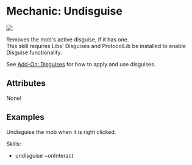 Mechanic: Undisguise
====================

![](https://giant.gfycat.com/WideeyedExcellentArgusfish.gif)  
  
Removes the mob's active disguise, if it has one.  
This skill requires Libs' Disguises and ProtocolLib be installed to
enable Disguise functionality.

See [Add-On: Disguises](/addons/disguises/start) for how to apply and
use disguises.

Attributes
----------

None!

Examples
--------

Undisguise the mob when it is right clicked.

  Skills:
  - undisguise ~onInteract
